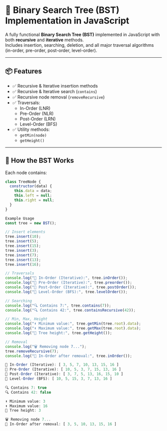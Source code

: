 # 🌳 Binary Search Tree (BST) Implementation in JavaScript

A fully functional **Binary Search Tree (BST)** implemented in JavaScript with both **recursive** and **iterative** methods.  
Includes insertion, searching, deletion, and all major traversal algorithms (in-order, pre-order, post-order, level-order).

---

## 📦 Features

- ✅ Recursive & Iterative insertion methods  
- ✅ Recursive & Iterative search (`contains`)  
- ✅ Recursive node removal (`removeRecursive`)  
- ✅ Traversals:
  - In-Order (LNR)
  - Pre-Order (NLR)
  - Post-Order (LRN)
  - Level-Order (BFS)
- ✅ Utility methods:
  - `getMin(node)`
  - `getHeight()`
---

## 🧠 How the BST Works

Each node contains:
```js
class TreeNode {
  constructor(data) {
    this.data = data;
    this.left = null;
    this.right = null;
  }
}

Example Usage
const tree = new BST();

// Insert elements
tree.insert(10);
tree.insert(5);
tree.insert(15);
tree.insert(3);
tree.insert(7);
tree.insert(13);
tree.insert(16);

// Traversals
console.log("🔹 In-Order (Iterative):", tree.inOrder());
console.log("🔹 Pre-Order (Iterative):", tree.preorder());
console.log("🔹 Post-Order (Iterative):", tree.postOrder());
console.log("🔹 Level-Order (BFS):", tree.levelOrder());

// Searching
console.log("🔍 Contains 7:", tree.contains(7));
console.log("🔍 Contains 42:", tree.containsRecursive(42));

// Min, Max, Height
console.log("⬇️ Minimum value:", tree.getMin(tree.root).data);
console.log("⬆️ Maximum value:", tree.getMax(tree.root).data);
console.log("🌳 Tree height:", tree.getHeight());

// Removal
console.log("🗑 Removing node 7...");
tree.removeRecursive(7);
console.log("🔹 In-Order after removal:", tree.inOrder());

🔹 In-Order (Iterative): [ 3, 5, 7, 10, 13, 15, 16 ]
🔹 Pre-Order (Iterative): [ 10, 5, 3, 7, 15, 13, 16 ]
🔹 Post-Order (Iterative): [ 3, 7, 5, 13, 16, 15, 10 ]
🔹 Level-Order (BFS): [ 10, 5, 15, 3, 7, 13, 16 ]

🔍 Contains 7: true
🔍 Contains 42: false

⬇️ Minimum value: 3
⬆️ Maximum value: 16
🌳 Tree height: 3

🗑 Removing node 7...
🔹 In-Order after removal: [ 3, 5, 10, 13, 15, 16 ]


